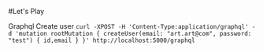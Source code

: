 #Let's Play

Graphql Create user 
`curl -XPOST -H 'Content-Type:application/graphql' -d 'mutation rootMutation { createUser(email: "art.art@com", password: "test") { id,email } }' http://localhost:5000/graphql`